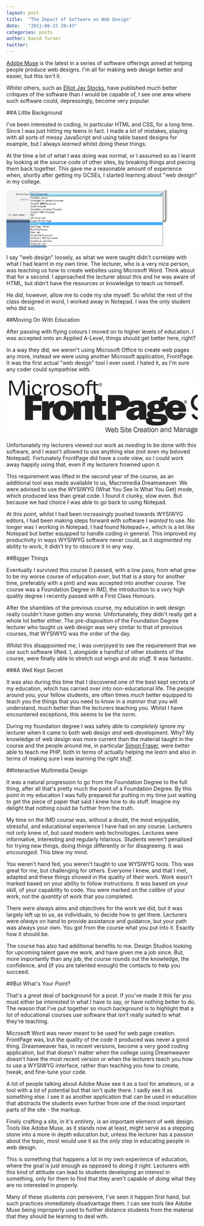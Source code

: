 ```yaml
---
layout: post
title:  "The Impact of Software on Web Design"
date:   "2011-08-15 20:43"
categories: posts
author: David Turner
twitter:
---
```

[Adobe Muse][1] is the latest in a series of software offerings aimed at helping people produce web designs. I'm all for making web design better and easier, but this isn't it.

Whilst others, such as [Elliot Jay Stocks][2], have published much better critiques of the software than I would be capable of, I see one area where such software could, depressingly, become very popular.

##A Little Background

I've been interested in coding, in particular HTML and CSS, for a long time. Since I was just hitting my teens in fact. I made a *lot* of mistakes, playing with all sorts of messy JavaScript and using table based designs for example, but I always *learned* whilst doing these things.

At the time a lot of what I was doing was normal, or I assumed so as I learnt by looking at the source code of other sites, by breaking things and piecing them back together. This gave me a reasonable amount of experience when, shortly after getting my GCSEs, I started learning about "web design" in my college.

![Save As Web Page][i1]

I say "web design" loosely, as what we were taught didn't correlate with what I had learnt in my own time. The lecturer, who is a very nice person, was teaching us how to create websites using Microsoft Word. Think about that for a second. I approached the lecturer about this and he was aware of HTML, but didn't have the resources or knowledge to teach us himself.

He *did*, however, allow me to code my site myself. So whilst the rest of the class designed in word, I worked away in Notepad. I was the only student who did so.

##Moving On With Education

After passing with flying colours I moved on to higher levels of education. I was accepted onto an Applied A-Level, things should get better here, right?

In a way they did; we weren't using Microsoft Office to create web pages any more, instead we were using another Microsoft application, FrontPage. It was the first actual "web design" tool I ever used. I hated it, as I'm sure any coder could sympathise with.

![Microsoft FrontPage 98][i2]

Unfortunately my lecturers viewed our work as *needing* to be done with this software, and I wasn't allowed to use anything else (not even my beloved Notepad). Fortunately FrontPage did have a code view, so I could work away happily using that, even if my lecturers frowned upon it.

This requirement was lifted in the second year of the course, as an additional tool was made available to us, Macromedia Dreamweaver. We were advised to use the WYSIWYG (What You See Is What You Get) mode, which produced less than great code. I found it clunky, slow even. But because we had choice I was able to go back to using Notepad.

At this point, whilst I had been increasingly pushed towards WYSIWYG editors, I had been making steps forward with software I *wanted* to use. No longer was I working in Notepad, I had found Notepad++, which is a lot like Notepad but better equipped to handle coding in general. This improved my productivity in ways WYSIWYG software never could, as it *augmented* my ability to work, it didn't try to obscure it in any way.

##Bigger Things

Eventually I survived this course (I passed, with a low pass, from what grew to be my worse course of education *ever*, but that is a story for another time, preferably with a pint) and was accepted into another course. The course was a Foundation Degree in IMD, the introduction to a *very* high quality degree I recently passed with a First Class Honours.

After the shambles of the previous course, my education in web design really couldn't have gotten *any* worse. Unfortunately, they didn't really get a whole lot better either. The pre-disposition of the Foundation Degree lecturer who taught us web design was very similar to that of previous courses, that WYSIWYG was the order of the day.

Whilst this disappointed me, I was overjoyed to see the requirement that we *use* such software lifted. I, alongside a handful of other students of the course, were finally able to stretch out wings and *do stuff*. It was fantastic.

###A Well Kept Secret

It was also during this time that I discovered one of the best kept secrets of my education, which has carried over into non-educational life. The people around you, your fellow students, are often times *much* better equipped to teach you the things that you need to know in a *manner* that you will understand, much better than the lecturers teaching you. Whilst I have encountered exceptions, this seems to be the norm.

During my foundation degree I was safely able to *completely* ignore my lecturer when it came to both web design *and* web development. Why? My knowledge of web design was more current than the material taught in the course and the people around me, in particular [Simon Fraser][3], were better able to teach me PHP, both in terms of actually helping me *learn* and also in terms of making sure I was learning the *right stuff*.

##Interactive Multimedia Design

It was a natural progression to go from the Foundation Degree to the full thing, after all that's pretty much the point of a Foundation Degree. By this point in my education I was fully prepared for putting in my time just waiting to get the piece of paper that said I knew how to do stuff. Imagine my delight that nothing could be further from the truth.

My time on the IMD course was, without a doubt, the most enjoyable, stressful, and educational experience I have had on *any* course. Lecturers not only knew of, but *used* modern web technologies. Lectures were informative, interesting and regularly hilarious. Students weren't penalised for trying new things, doing things differently or for disagreeing. It was *encouraged*. This blew my mind.

You weren't hand fed, you weren't taught to use WYSIWYG tools. This was great for me, but challenging for others. Everyone I knew, and that I met, adapted and these things showed in the quality of their work. Work wasn't marked based on your ability to follow instructions. It was based on your skill, of your capability to code. You were marked on the *calibre* of your work, not the *quantity* of work that you completed.

There were always aims and objectives for the work we did, but it was largely left up to us, as individuals, to decide how to get there. Lecturers were *always* on hand to provide assistance and guidance, but your path was always your own. You got from the course what you put into it. Exactly how it should be.

The course has also had additional benefits to me. Design Studios looking for upcoming talent gave me work, and have given me a job since. But, more importantly than any job, the course rounds out the knowledge, the confidence, and (if you are talented enough) the contacts to help you succeed.

##But What's Your *Point*?

That's a *great* deal of background for a post. If you've made it this far you must either be interested in what I have to say, or have nothing better to do. The reason that I've put together so much background is to highlight that a *lot* of educational courses use software that isn't really suited to what they're teaching.

Microsoft Word was never meant to be used for web page creation. FrontPage was, but the quality of the code it produced was never a good thing. Dreamweaver has, in recent versions, become a very good coding application, but that doesn't matter when the college using Dreamweaver doesn't have the most recent version or when the lecturers teach you how to use a WYSIWYG interface, rather than teaching you *how* to create, tweak, and fine-tune your code.

A lot of people talking about Adobe Muse see it as a tool for amateurs, or a tool with a *lot* of potential but that isn't quite there. I sadly see it as something else. I see it as another application that can be used in education that abstracts the students even further from one of the most important parts of the site - the markup.

Finely crafting a site, in it's *entirety*, is an important element of web design. Tools like Adobe Muse, as it stands now at least, might serve as a stepping stone into a more in depth education but, unless the lecturer has a passion about the topic, most would use it as the *only* step in educating people in web design.

This is something that happens a lot in my own experience of education, where the goal is just enough as opposed to *doing it right*. Lecturers with this kind of attitude can lead to students developing an interest in something, only for them to find that they aren't capable of *doing* what they are no interested in properly.

Many of these students *can* persevere, I've seen it happen first hand, but such practices immediately disadvantage them. I can see tools like Adobe Muse being improperly used to further distance students from the material that they should be learning to deal with.

[0]: /the-impact-of-apps-and-software-on-web-design/
[1]: http://muse.adobe.com/
[2]: https://web.archive.org/web/20130503043509/http://elliotjaystocks.com/blog/adobe-muse-a-step-in-the-wrong-direction
[3]: http://simonf.co.uk/

[i1]: /img/save-as-web-page.jpg
[i2]: /img/microsoft-frontpage-98-boxart-cropped.jpg